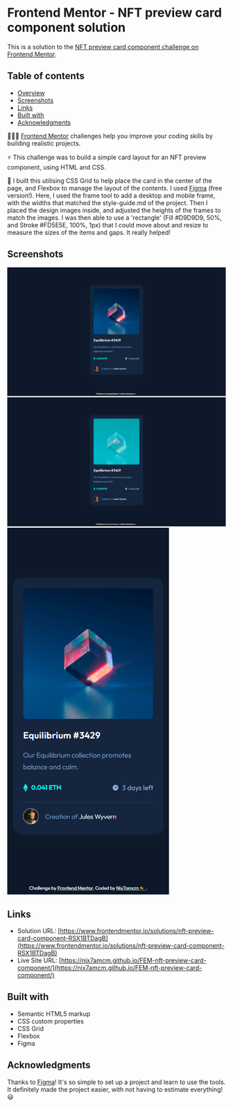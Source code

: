 # Frontend Mentor - NFT preview card component solution

This is a solution to the [NFT preview card component challenge on Frontend Mentor](https://www.frontendmentor.io/challenges/nft-preview-card-component-SbdUL_w0U).


## Table of contents

- [Overview](#overview)
- [Screenshots](#screenshot)
- [Links](#links)
- [Built with](#built-with)
- [Acknowledgments](#acknowledgments)


👩🏻‍💻 [Frontend Mentor](www.frontendmentor.io) challenges help you improve your coding skills by building realistic projects.

⚡ This challenge was to build a simple card layout for an NFT preview component, using HTML and CSS.

🚀 I built this utilising CSS Grid to help place the card in the center of the page, and Flexbox to manage the layout of the contents. I used [Figma](https://www.figma.com) (free version!). Here, I used the frame tool to add a desktop and mobile frame, with the widths that matched the style-guide.md of the project. Then I placed the design images inside, and adjusted the heights of the frames to match the images. I was then able to use a 'rectangle' (Fill #D9D9D9, 50%, and Stroke #FD5E5E, 100%, 1px) that I could move about and resize to measure the sizes of the items and gaps. It really helped!

## Screenshots

![](/solution-snaps/desktop.png)
![](/solution-snaps/desktop-active.png)
![](/solution-snaps/mobile.png)


## Links

- Solution URL: [https://www.frontendmentor.io/solutions/nft-preview-card-component-RSX1BTDagB](https://www.frontendmentor.io/solutions/nft-preview-card-component-RSX1BTDagB)
- Live Site URL: [https://nix7amcm.github.io/FEM-nft-preview-card-component/](https://nix7amcm.github.io/FEM-nft-preview-card-component/)


## Built with

- Semantic HTML5 markup
- CSS custom properties
- CSS Grid
- Flexbox
- Figma


## Acknowledgments

Thanks to [Figma](https://www.figma.com)! It's so simple to set up a project and learn to use the tools. It definitely made the project easier, with not having to estimate everything! 😃